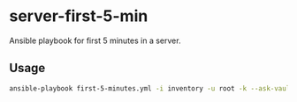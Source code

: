 # server-first-5-min

Ansible playbook for first 5 minutes in a server.

## Usage

```sh
ansible-playbook first-5-minutes.yml -i inventory -u root -k --ask-vault-pass
```
